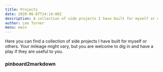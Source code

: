```yaml
---
title: Projects
date: 2020-06-07T14:14:08Z
description: A collection of side projects I have built for myself or others.  Hopefully you will find them useful
author: Lee Turner 
menu: main
---
```

Here you can find a collection of side projects I have built for myself or others.  Your mileage might vary, but you are welcome to dig in and have a play if they are useful to you.

### pinboard2markdown


